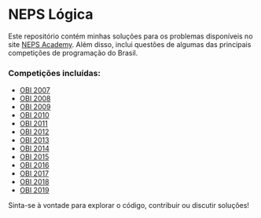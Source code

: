 # NEPS Lógica

Este repositório contém minhas soluções para os problemas disponíveis no site [NEPS Academy](https://neps.academy/br/dashboard). Além disso, inclui questões de algumas das principais competições de programação do Brasil.

### Competições incluídas:
- [OBI 2007](https://github.com/renatog17/neps_logica/tree/main/src/obi2007)
- [OBI 2008](https://github.com/renatog17/neps_logica/tree/main/src/obi2008)
- [OBI 2009](https://github.com/renatog17/neps_logica/tree/main/src/obi2009)
- [OBI 2010](https://github.com/renatog17/neps_logica/tree/main/src/obi2010)
- [OBI 2011](https://github.com/renatog17/neps_logica/tree/main/src/obi2011)
- [OBI 2012](https://github.com/renatog17/neps_logica/tree/main/src/obi2012)
- [OBI 2013](https://github.com/renatog17/neps_logica/tree/main/src/obi2013)
- [OBI 2014](https://github.com/renatog17/neps_logica/tree/main/src/obi2014)
- [OBI 2015](https://github.com/renatog17/neps_logica/tree/main/src/obi2015)
- [OBI 2016](https://github.com/renatog17/neps_logica/tree/main/src/obi2016)
- [OBI 2017](https://github.com/renatog17/neps_logica/tree/main/src/obi2017)
- [OBI 2018](https://github.com/renatog17/neps_logica/tree/main/src/obi2018)
- [OBI 2019](https://github.com/renatog17/neps_logica/tree/main/src/obi2019)

Sinta-se à vontade para explorar o código, contribuir ou discutir soluções!
